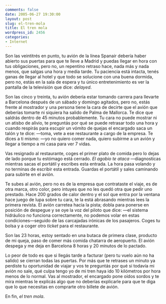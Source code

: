 ```yaml
---
comments: false
date: 2005-06-27 19:30:00
layout: post
slug: el-tren-mola
title: El tren mola
wordpress_id: 2456
categories:
- Internet
---
```


Son las veintitrés en punto, tu avión de la línea Spanair debería haber abierto sus puertas para que te lleve a Madrid y puedas llegar en hora con tus obligaciones, pero no, un repentino retraso hace, nada más y nada menos, que salgas una hora y media tarde. Tu paciencia está intacta, tenés ganas de llegar al hotel y que todo se solucione con una buena dormida, pero no, estás en la sala de espera y tu único entretenimiento es ver la pantalla de la televisión que dice: _delayed_.





Son las cinco y treinta, tu avión debería estar tomando carrera para llevarte a Barcelona después de un sábado y domingo agitados, pero no, estás frente al mostrador y una persona tiene la cara de decirte que el avión que deberías tomarte ni siquiera ha salido de Palma de Mallorca. Te dice que saldrás dentro de 45 minutos probablemente. Tu cara no puede mostrar ni un atisbo de alivio, te preguntás por qué se puede retrasar todo una hora y cuando respirás para escupir un vómito de quejas el encargado saca un talón y te dice: &mdash;toma, vete a ese restaurante a cargo de la empresa. Te dices a ti mismo: &mdash;yo no quiero comer nada, quiero subirme a un avión y llegar a tiempo a mi casa para ver 7 vidas.





Vas resignado al restaurante, coges el primer plato de comida pero lo dejas de lado porque tu estómago está cerrado. _El agobio te ataca_ &mdash;diagnosticas mientras sacas el portátil y escribes esta entrada. La hora pasa volando y no terminas de escribir esta entrada. Guardas el portátil y sales caminando para subirte en el avión.





Te subes al avión, pero no es de la empresa que contrataste el viaje, es de otra marca, otro color, pero intuyes que no les quedó otra que pedir uno prestado. Hace 200 grados de calor dentro y el sol que entra por la ventana hace juego de lupa sobre tu cara, te la está abrasando mientras lees la primera revista. El avión carretea hacia la pista; dobla para ponerse en posición de despegue y se oye la voz del piloto que dice: &mdash;el sistema hidráulico no funciona correctamente, no podemos volar en estas condiciones&mdash;seguido de las carcajadas irónicas de los pasajeros. Coges tu bolsa y a coger otro _ticket_ para el restaurante.





Son las 23 horas, estoy sentado en una butaca de primera clase, producto de mi queja, paso de comer más comida chatarra de aeropuerto. El avión despega y me deja en Barcelona 8 horas y 20 minutos de lo pactado.





Lo peor de todo es que si llegás tarde a facturar (pero tu vuelo aún no ha salido) se cierran todas las puertas. Por más que te retrases un minuto ya perdiste tu oportunidad de viajar y vos te preguntás por qué si todavía mi avión no sale, qué culpa tengo yo de mi tren haya ido 10 kilómetros por hora menos de lo normal. Vas al mostrador, el encargado pone oídos sordos y te mira mientras le explicás algo que no deberías explicarle para que te diga que lo que necesitas en comprarte otro billete de avión.





En fin, _el tren mola_.
